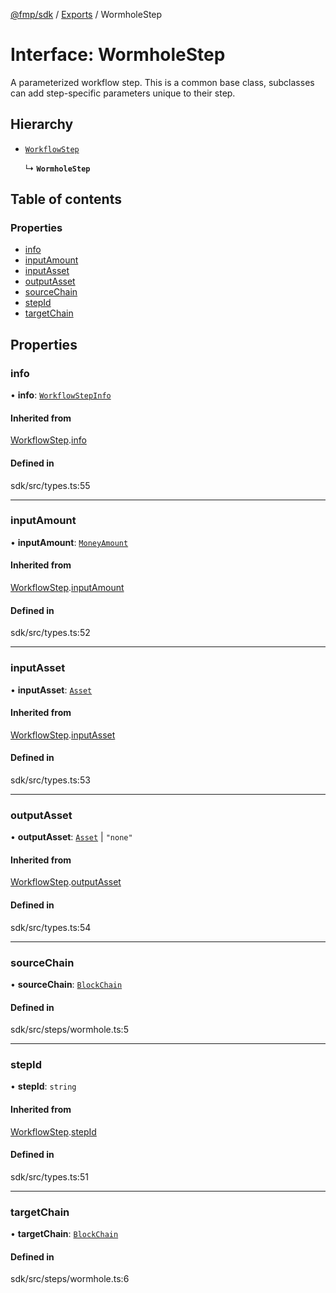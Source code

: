 [@fmp/sdk](../README.md) / [Exports](../modules.md) / WormholeStep

# Interface: WormholeStep

A parameterized workflow step.
 This is a common base class, subclasses can add step-specific parameters unique to their step.

## Hierarchy

- [`WorkflowStep`](WorkflowStep.md)

  ↳ **`WormholeStep`**

## Table of contents

### Properties

- [info](WormholeStep.md#info)
- [inputAmount](WormholeStep.md#inputamount)
- [inputAsset](WormholeStep.md#inputasset)
- [outputAsset](WormholeStep.md#outputasset)
- [sourceChain](WormholeStep.md#sourcechain)
- [stepId](WormholeStep.md#stepid)
- [targetChain](WormholeStep.md#targetchain)

## Properties

### info

• **info**: [`WorkflowStepInfo`](WorkflowStepInfo.md)

#### Inherited from

[WorkflowStep](WorkflowStep.md).[info](WorkflowStep.md#info)

#### Defined in

sdk/src/types.ts:55

___

### inputAmount

• **inputAmount**: [`MoneyAmount`](../modules.md#moneyamount)

#### Inherited from

[WorkflowStep](WorkflowStep.md).[inputAmount](WorkflowStep.md#inputamount)

#### Defined in

sdk/src/types.ts:52

___

### inputAsset

• **inputAsset**: [`Asset`](Asset.md)

#### Inherited from

[WorkflowStep](WorkflowStep.md).[inputAsset](WorkflowStep.md#inputasset)

#### Defined in

sdk/src/types.ts:53

___

### outputAsset

• **outputAsset**: [`Asset`](Asset.md) \| ``"none"``

#### Inherited from

[WorkflowStep](WorkflowStep.md).[outputAsset](WorkflowStep.md#outputasset)

#### Defined in

sdk/src/types.ts:54

___

### sourceChain

• **sourceChain**: [`BlockChain`](../enums/BlockChain.md)

#### Defined in

sdk/src/steps/wormhole.ts:5

___

### stepId

• **stepId**: `string`

#### Inherited from

[WorkflowStep](WorkflowStep.md).[stepId](WorkflowStep.md#stepid)

#### Defined in

sdk/src/types.ts:51

___

### targetChain

• **targetChain**: [`BlockChain`](../enums/BlockChain.md)

#### Defined in

sdk/src/steps/wormhole.ts:6
